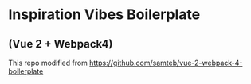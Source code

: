 # Inspiration Vibes Boilerplate
## (Vue 2 + Webpack4)
 
This repo modified from https://github.com/samteb/vue-2-webpack-4-boilerplate
